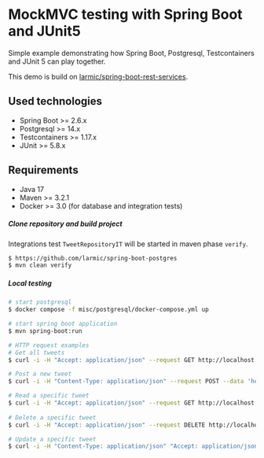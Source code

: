 # MockMVC testing with Spring Boot and JUnit5

Simple example demonstrating how Spring Boot, Postgresql, Testcontainers and JUnit 5 can play together.

This demo is build on [larmic/spring-boot-rest-services](https://github.com/larmic/spring-boot-rest-services).

## Used technologies

* Spring Boot >= 2.6.x
* Postgresql >= 14.x  
* Testcontainers >= 1.17.x
* JUnit >= 5.8.x

## Requirements

* Java 17
* Maven >= 3.2.1 
* Docker >= 3.0 (for database and integration tests)

##### Clone repository and build project

Integrations test ```TweetRepositoryIT``` will be started in maven phase ```verify```.

```sh
$ https://github.com/larmic/spring-boot-postgres
$ mvn clean verify
```

##### Local testing

```sh
# start postgresql
$ docker compose -f misc/postgresql/docker-compose.yml up

# start spring boot application
$ mvn spring-boot:run

# HTTP request examples
# Get all tweets
$ curl -i -H "Accept: application/json" --request GET http://localhost:8080/

# Post a new tweet
$ curl -i -H "Content-Type: application/json" --request POST --data 'hello, this is a tweet!' http://localhost:8080/

# Read a specific tweet     
$ curl -i -H "Accept: application/json" --request GET http://localhost:8080/{tweet-id}      
 
# Delete a specific tweet
$ curl -i -H "Accept: application/json" --request DELETE http://localhost:8080/{tweet-id}

# Update a specific tweet    
$ curl -i -H "Content-Type: application/json" "Accept: application/json" --request PUT --data 'hello, this is a changed tweet!' http://localhost:8080/{tweet-id}        
```
